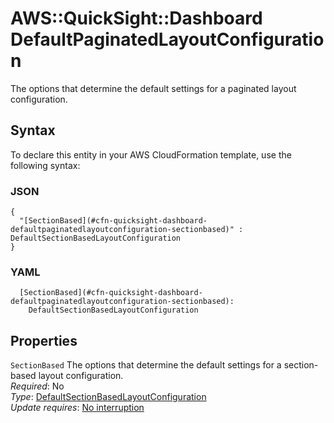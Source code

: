 # AWS::QuickSight::Dashboard DefaultPaginatedLayoutConfiguration<a name="aws-properties-quicksight-dashboard-defaultpaginatedlayoutconfiguration"></a>

The options that determine the default settings for a paginated layout configuration\.

## Syntax<a name="aws-properties-quicksight-dashboard-defaultpaginatedlayoutconfiguration-syntax"></a>

To declare this entity in your AWS CloudFormation template, use the following syntax:

### JSON<a name="aws-properties-quicksight-dashboard-defaultpaginatedlayoutconfiguration-syntax.json"></a>

```
{
  "[SectionBased](#cfn-quicksight-dashboard-defaultpaginatedlayoutconfiguration-sectionbased)" : DefaultSectionBasedLayoutConfiguration
}
```

### YAML<a name="aws-properties-quicksight-dashboard-defaultpaginatedlayoutconfiguration-syntax.yaml"></a>

```
  [SectionBased](#cfn-quicksight-dashboard-defaultpaginatedlayoutconfiguration-sectionbased): 
    DefaultSectionBasedLayoutConfiguration
```

## Properties<a name="aws-properties-quicksight-dashboard-defaultpaginatedlayoutconfiguration-properties"></a>

`SectionBased`  <a name="cfn-quicksight-dashboard-defaultpaginatedlayoutconfiguration-sectionbased"></a>
The options that determine the default settings for a section\-based layout configuration\.  
*Required*: No  
*Type*: [DefaultSectionBasedLayoutConfiguration](aws-properties-quicksight-dashboard-defaultsectionbasedlayoutconfiguration.md)  
*Update requires*: [No interruption](https://docs.aws.amazon.com/AWSCloudFormation/latest/UserGuide/using-cfn-updating-stacks-update-behaviors.html#update-no-interrupt)